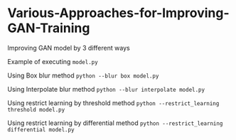 # Various-Approaches-for-Improving-GAN-Training
Improving GAN model by 3 different ways

Example of executing ```model.py```

Using Box blur method
```python --blur box model.py```

Using Interpolate blur method
```python --blur interpolate model.py```

Using restrict learning by threshold method
```python --restrict_learning threshold model.py```

Using restrict learning by differential method
```python --restrict_learning differential model.py```
